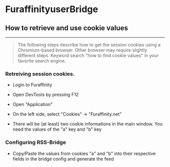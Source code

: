 # FuraffinityuserBridge

## How to retrieve and use cookie values
---

> The following steps describe how to get the session cookies using a Chromium-based browser. Other browser may require slightly different steps. Keyword search "how to find cookie values" in your favorite search engine.


### Retreiving session cookies.

- Login to Furaffinity

- Open DevTools by pressing F12

- Open "Application"

- On the left side, select "Cookies" -> "Furaffinity.net"

- There will be (at least) two cookie informations in the main window. You need the values of the "a" key and "b" key

### Configuring RSS-Bridge

- Copy/Paste the values from cookies "a" and "b" into their respective fields in the bridge config and generate the feed